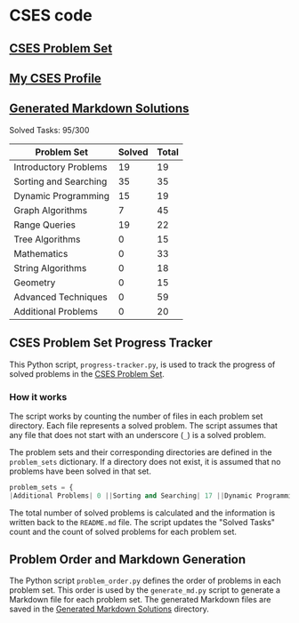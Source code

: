 # CSES code

## [CSES Problem Set](https://cses.fi/problemset/list/)

## [My CSES Profile](https://cses.fi/user/203349)

## [Generated Markdown Solutions](./Markdown_Solutions)

Solved Tasks: 95/300

| Problem Set | Solved | Total |
| ------- | ------ | ----- |
|Introductory Problems| 19 | 19 |
|Sorting and Searching| 35 | 35 |
|Dynamic Programming| 15 | 19 |
|Graph Algorithms| 7 | 45 |
|Range Queries| 19 | 22 |
|Tree Algorithms| 0 | 15 |
|Mathematics| 0 | 33 |
|String Algorithms| 0 | 18 |
|Geometry| 0 | 15 |
|Advanced Techniques| 0 | 59 |
|Additional Problems| 0 | 20 |

## CSES Problem Set Progress Tracker

This Python script, `progress-tracker.py`, is used to track the progress of solved problems in the [CSES Problem Set](https://cses.fi/problemset/).

### How it works

The script works by counting the number of files in each problem set directory. Each file represents a solved problem. The script assumes that any file that does not start with an underscore (`_`) is a solved problem.

The problem sets and their corresponding directories are defined in the `problem_sets` dictionary. If a directory does not exist, it is assumed that no problems have been solved in that set.

```python
problem_sets = {
|Additional Problems| 0 ||Sorting and Searching| 17 ||Dynamic Programming| 6 ||Graph Algorithms| 6 ||Range Queries| 0 ||Tree Algorithms| 0 ||Mathematics| 0 ||String Algorithms| 0 ||Geometry| 0 ||Advanced Techniques| 0 ||Additional Problems| 0 |}
```

The total number of solved problems is calculated and the information is written back to the `README.md` file. The script updates the "Solved Tasks" count and the count of solved problems for each problem set.

## Problem Order and Markdown Generation

The Python script `problem_order.py` defines the order of problems in each problem set. This order is used by the `generate_md.py` script to generate a Markdown file for each problem set. The generated Markdown files are saved in the [Generated Markdown Solutions](./Markdown_Solutions) directory.

